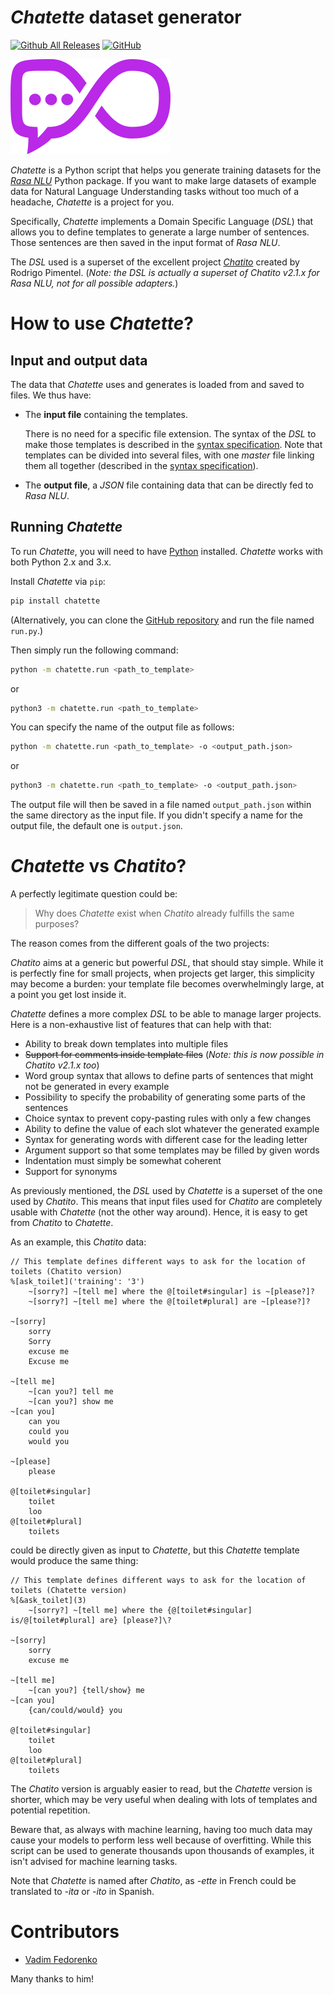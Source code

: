 # *Chatette* dataset generator

[![Github All Releases](https://img.shields.io/github/downloads/atom/atom/total.svg)](https://github.com/SimGus/Chatette)
[![GitHub](https://img.shields.io/github/license/mashape/apistatus.svg)](https://github.com/SimGus/Chatette)

![*Chatette* logo](/public/images/chatette-logo.png)

*Chatette* is a Python script that helps you generate training datasets for the [*Rasa NLU*](https://github.com/RasaHQ/rasa_nlu "rasa-nlu GitHub repository") Python package.
If you want to make large datasets of example data for Natural Language Understanding tasks without too much of a headache, *Chatette* is a project for you.

Specifically, *Chatette* implements a Domain Specific Language (*DSL*) that allows you to define templates to generate a large number of sentences. Those sentences are then saved in the input format of *Rasa NLU*.

The *DSL* used is a superset of the excellent project [*Chatito*](https://github.com/rodrigopivi/Chatito "Chatito's GitHub repository") created by Rodrigo Pimentel. (*Note: the DSL is actually a superset of Chatito v2.1.x for Rasa NLU, not for all possible adapters.*)

# How to use *Chatette*?

## Input and output data

The data that *Chatette* uses and generates is loaded from and saved to files. We thus have:
- The **input file** containing the templates.

   There is no need for a specific file extension. The syntax of the *DSL* to make those templates is described in the [syntax specification](syntax-specs.md).
   Note that templates can be divided into several files, with one *master* file linking them all together (described in the [syntax specification](syntax-specs.md)).

- The **output file**, a *JSON* file containing data that can be directly fed to *Rasa NLU*.

## Running *Chatette*

To run *Chatette*, you will need to have [Python](https://www.python.org/) installed.
*Chatette* works with both Python 2.x and 3.x.

Install *Chatette* via `pip`:
```bash
pip install chatette
```

(Alternatively, you can clone the [GitHub repository](https://github.com/SimGus/Chatette) and run the file named `run.py`.)

Then simply run the following command:
```bash
python -m chatette.run <path_to_template>
```
or
```bash
python3 -m chatette.run <path_to_template>
```

You can specify the name of the output file as follows:
```bash
python -m chatette.run <path_to_template> -o <output_path.json>
```
or
```bash
python3 -m chatette.run <path_to_template> -o <output_path.json>
```
The output file will then be saved in a file named `output_path.json` within the same directory as the input file. If you didn't specify a name for the output file, the default one is `output.json`.

# *Chatette* vs *Chatito*?

A perfectly legitimate question could be:
> Why does *Chatette* exist when *Chatito* already fulfills the same purposes?

The reason comes from the different goals of the two projects:

*Chatito* aims at a generic but powerful *DSL*, that should stay simple. While it is perfectly fine for small projects, when projects get larger, this simplicity may become a burden: your template file becomes overwhelmingly large, at a point you get lost inside it.

*Chatette* defines a more complex *DSL* to be able to manage larger projects. Here is a non-exhaustive list of features that can help with that:

- Ability to break down templates into multiple files
- ~~Support for comments inside template files~~ (*Note: this is now possible in Chatito v2.1.x too*)
- Word group syntax that allows to define parts of sentences that might not be generated in every example
- Possibility to specify the probability of generating some parts of the sentences
- Choice syntax to prevent copy-pasting rules with only a few changes
- Ability to define the value of each slot whatever the generated example
- Syntax for generating words with different case for the leading letter
- Argument support so that some templates may be filled by given words
- Indentation must simply be somewhat coherent
- Support for synonyms

As previously mentioned, the *DSL* used by *Chatette* is a superset of the one used by *Chatito*. This means that input files used for *Chatito* are completely usable with *Chatette* (not the other way around). Hence, it is easy to get from *Chatito* to *Chatette*.

As an example, this *Chatito* data:
```
// This template defines different ways to ask for the location of toilets (Chatito version)
%[ask_toilet]('training': '3')
    ~[sorry?] ~[tell me] where the @[toilet#singular] is ~[please?]?
    ~[sorry?] ~[tell me] where the @[toilet#plural] are ~[please?]?

~[sorry]
    sorry
    Sorry
    excuse me
    Excuse me

~[tell me]
    ~[can you?] tell me
    ~[can you?] show me
~[can you]
    can you
    could you
    would you

~[please]
    please

@[toilet#singular]
    toilet
    loo
@[toilet#plural]
    toilets
```
could be directly given as input to *Chatette*, but this *Chatette* template would produce the same thing:
```
// This template defines different ways to ask for the location of toilets (Chatette version)
%[&ask_toilet](3)
    ~[sorry?] ~[tell me] where the {@[toilet#singular] is/@[toilet#plural] are} [please?]\?

~[sorry]
    sorry
    excuse me

~[tell me]
    ~[can you?] {tell/show} me
~[can you]
    {can/could/would} you

@[toilet#singular]
    toilet
    loo
@[toilet#plural]
    toilets
```

The *Chatito* version is arguably easier to read, but the *Chatette* version is shorter, which may be very useful when dealing with lots of templates and potential repetition.

Beware that, as always with machine learning, having too much data may cause your models to perform less well because of overfitting. While this script can be used to generate thousands upon thousands of examples, it isn't advised for machine learning tasks.

Note that *Chatette* is named after *Chatito*, as *-ette* in French could be translated to *-ita* or *-ito* in Spanish.

# Contributors

- [Vadim Fedorenko](https://github.com/meiblorn)

Many thanks to him!
